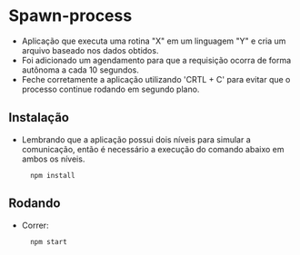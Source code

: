 # Spawn-process 
 - Aplicação que executa uma rotina "X" em um linguagem "Y" e cria um arquivo baseado nos dados obtidos.
 - Foi adicionado um agendamento para que a requisição ocorra de forma autônoma a cada 10 segundos.
 - Feche corretamente a aplicação utilizando 'CRTL + C' para evitar que o processo continue rodando em segundo plano.

## Instalação
- Lembrando que a aplicação possui dois níveis para simular a comunicação, então é necessário a execução do comando abaixo em ambos os níveis.

        npm install

## Rodando
- Correr:

        npm start
